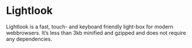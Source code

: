 Lightlook
=========

Lightlook is a fast, touch- and keyboard friendly light-box for modern webbrowsers. It’s less than 3kb minified and gzipped and does not require any dependencies.
